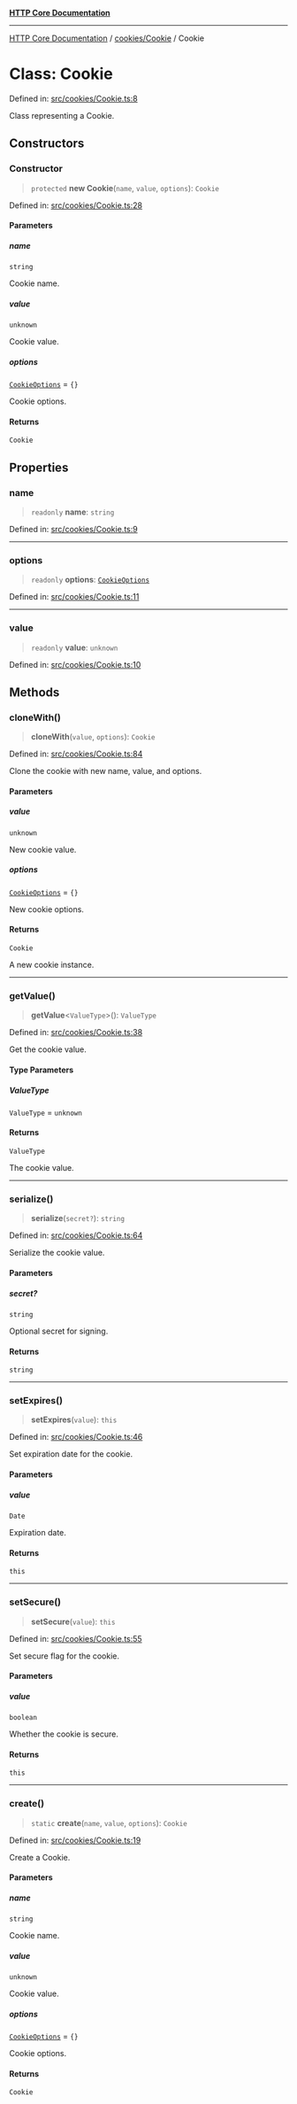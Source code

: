 [**HTTP Core Documentation**](../../../README.md)

***

[HTTP Core Documentation](../../../README.md) / [cookies/Cookie](../README.md) / Cookie

# Class: Cookie

Defined in: [src/cookies/Cookie.ts:8](https://github.com/stonemjs/http-core/blob/38177eda1505fdb30323b11ec31ef2a0f0840267/src/cookies/Cookie.ts#L8)

Class representing a Cookie.

## Constructors

### Constructor

> `protected` **new Cookie**(`name`, `value`, `options`): `Cookie`

Defined in: [src/cookies/Cookie.ts:28](https://github.com/stonemjs/http-core/blob/38177eda1505fdb30323b11ec31ef2a0f0840267/src/cookies/Cookie.ts#L28)

#### Parameters

##### name

`string`

Cookie name.

##### value

`unknown`

Cookie value.

##### options

[`CookieOptions`](../../../declarations/interfaces/CookieOptions.md) = `{}`

Cookie options.

#### Returns

`Cookie`

## Properties

### name

> `readonly` **name**: `string`

Defined in: [src/cookies/Cookie.ts:9](https://github.com/stonemjs/http-core/blob/38177eda1505fdb30323b11ec31ef2a0f0840267/src/cookies/Cookie.ts#L9)

***

### options

> `readonly` **options**: [`CookieOptions`](../../../declarations/interfaces/CookieOptions.md)

Defined in: [src/cookies/Cookie.ts:11](https://github.com/stonemjs/http-core/blob/38177eda1505fdb30323b11ec31ef2a0f0840267/src/cookies/Cookie.ts#L11)

***

### value

> `readonly` **value**: `unknown`

Defined in: [src/cookies/Cookie.ts:10](https://github.com/stonemjs/http-core/blob/38177eda1505fdb30323b11ec31ef2a0f0840267/src/cookies/Cookie.ts#L10)

## Methods

### cloneWith()

> **cloneWith**(`value`, `options`): `Cookie`

Defined in: [src/cookies/Cookie.ts:84](https://github.com/stonemjs/http-core/blob/38177eda1505fdb30323b11ec31ef2a0f0840267/src/cookies/Cookie.ts#L84)

Clone the cookie with new name, value, and options.

#### Parameters

##### value

`unknown`

New cookie value.

##### options

[`CookieOptions`](../../../declarations/interfaces/CookieOptions.md) = `{}`

New cookie options.

#### Returns

`Cookie`

A new cookie instance.

***

### getValue()

> **getValue**\<`ValueType`\>(): `ValueType`

Defined in: [src/cookies/Cookie.ts:38](https://github.com/stonemjs/http-core/blob/38177eda1505fdb30323b11ec31ef2a0f0840267/src/cookies/Cookie.ts#L38)

Get the cookie value.

#### Type Parameters

##### ValueType

`ValueType` = `unknown`

#### Returns

`ValueType`

The cookie value.

***

### serialize()

> **serialize**(`secret?`): `string`

Defined in: [src/cookies/Cookie.ts:64](https://github.com/stonemjs/http-core/blob/38177eda1505fdb30323b11ec31ef2a0f0840267/src/cookies/Cookie.ts#L64)

Serialize the cookie value.

#### Parameters

##### secret?

`string`

Optional secret for signing.

#### Returns

`string`

***

### setExpires()

> **setExpires**(`value`): `this`

Defined in: [src/cookies/Cookie.ts:46](https://github.com/stonemjs/http-core/blob/38177eda1505fdb30323b11ec31ef2a0f0840267/src/cookies/Cookie.ts#L46)

Set expiration date for the cookie.

#### Parameters

##### value

`Date`

Expiration date.

#### Returns

`this`

***

### setSecure()

> **setSecure**(`value`): `this`

Defined in: [src/cookies/Cookie.ts:55](https://github.com/stonemjs/http-core/blob/38177eda1505fdb30323b11ec31ef2a0f0840267/src/cookies/Cookie.ts#L55)

Set secure flag for the cookie.

#### Parameters

##### value

`boolean`

Whether the cookie is secure.

#### Returns

`this`

***

### create()

> `static` **create**(`name`, `value`, `options`): `Cookie`

Defined in: [src/cookies/Cookie.ts:19](https://github.com/stonemjs/http-core/blob/38177eda1505fdb30323b11ec31ef2a0f0840267/src/cookies/Cookie.ts#L19)

Create a Cookie.

#### Parameters

##### name

`string`

Cookie name.

##### value

`unknown`

Cookie value.

##### options

[`CookieOptions`](../../../declarations/interfaces/CookieOptions.md) = `{}`

Cookie options.

#### Returns

`Cookie`
